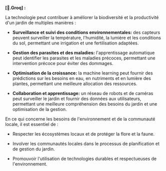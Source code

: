 **[🌴.Groq] :**

La technologie peut contribuer à améliorer la biodiversité et la productivité d'un jardin de multiples manières :

- **Surveillance et suivi des conditions environnementales:** des capteurs peuvent surveiller la température, l'humidité, la lumière et les conditions du sol, permettant une irrigation et une fertilisation adaptées.


- **Gestion des parasites et des maladies:** l'apprentissage automatique peut identifier les parasites et les maladies précoces, permettant une intervention précoce pour éviter des dommages.


- **Optimisation de la croissance:** la machine learning peut fournir des prédictions sur les besoins en eau, en nutriments et en lumière des plantes, permettant une meilleure allocation des ressources.


- **Collaboration et apprentissage:** un réseau de robots et de caméras peut surveiller le jardin et fournir des données aux utilisateurs, permettant une meilleure compréhension des besoins du jardin et une optimisation de la gestion.


En ce qui concerne les besoins de l'environnement et de la communauté locale, il est essentiel de :

- Respecter les écosystèmes locaux et de protéger la flore et la faune.


- Involver les communautés locales dans le processus de planification et de gestion du jardin.


- Promouvoir l'utilisation de technologies durables et respectueuses de l'environnement.